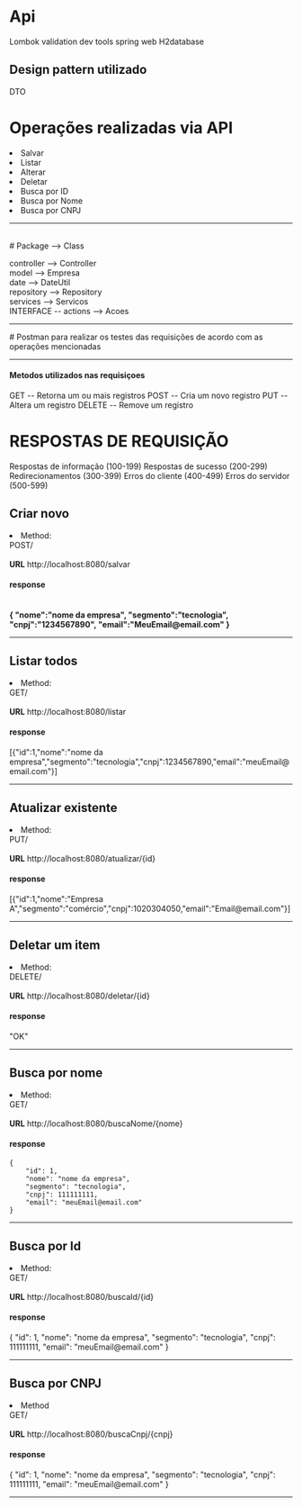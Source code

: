# Api
Lombok
validation
dev tools
spring web
H2database
## Design pattern utilizado
DTO

# Operações realizadas via API
<li>Salvar</li>
<li>Listar</li>
<li>Alterar</li>
<li>Deletar</li>
<li>Busca por ID</li>
<li>Busca por Nome</li>
<li>Busca por CNPJ</li>
<hr>
<br>
# Package --> Class

controller --> Controller <br>
model -->  Empresa <br>
date --> DateUtil <br>
repository --> Repository <br>
services --> Servicos <br>
INTERFACE -- actions --> Acoes <br>
<hr>
# Postman para realizar os testes das requisições de acordo com as operações mencionadas
<hr>
<h4> Metodos utilizados nas requisiçoes</h4>

GET -- Retorna um ou mais registros
POST -- Cria um novo registro
PUT -- Altera um registro
DELETE -- Remove um registro

# RESPOSTAS DE REQUISIÇÃO

Respostas de informação (100-199)
Respostas de sucesso (200-299)
Redirecionamentos (300-399)
Erros do cliente (400-499)
Erros do servidor (500-599)

<h2>Criar novo</h2>
<li>Method: <br>
POST/</li> <br>
<b>URL</b> http://localhost:8080/salvar  <br>
<h4>response<h4>  
<br>
{
"nome":"nome da empresa",
"segmento":"tecnologia",
"cnpj":"1234567890",
"email":"MeuEmail@email.com"
}
 
<hr>
<h2>Listar todos </h2>
<li>Method: <br>
GET/</li> <br>
<b>URL</b> http://localhost:8080/listar <br>
<h4>response</h4> [{"id":1,"nome":"nome da empresa","segmento":"tecnologia","cnpj":1234567890,"email":"meuEmail@email.com"}]
<hr>

<h2>Atualizar existente</h2>
<li/>Method: <br>
PUT/</li> <br>
<b>URL</b> http://localhost:8080/atualizar/{id}
<h4>response</h4> [{"id":1,"nome":"Empresa A","segmento":"comércio","cnpj":1020304050,"email":"Email@email.com"}]
<hr>

<h2>Deletar um item</h2>
<li>Method: <br>
DELETE/</li> <br>
<b>URL</b> http://localhost:8080/deletar/{id}
<h4>response</h4> "OK"
<hr>

<h2>Busca por nome</h2>
<li>Method: <br>
GET/</li> <br>
<b>URL</b> http://localhost:8080/buscaNome/{nome}
<h4>response</h4> 

    {
        "id": 1,
        "nome": "nome da empresa",
        "segmento": "tecnologia",
        "cnpj": 111111111,
        "email": "meuEmail@email.com"
    }
<hr>

<h2>Busca por Id</h2>
<li>Method: <br>
GET/</li> <br>
<b>URL</b> http://localhost:8080/buscaId/{id}
<h4>response</h4>
{
        "id": 1,
        "nome": "nome da empresa",
        "segmento": "tecnologia",
        "cnpj": 111111111,
        "email": "meuEmail@email.com"
    }
<hr>

<h2>Busca por CNPJ</h2>
<li>Method <br>
GET/</li> <br>
<b>URL</b> http://localhost:8080/buscaCnpj/{cnpj}
<h4>response</h4>
  {
        "id": 1,
        "nome": "nome da empresa",
        "segmento": "tecnologia",
        "cnpj": 111111111,
        "email": "meuEmail@email.com"
    }
<hr>


